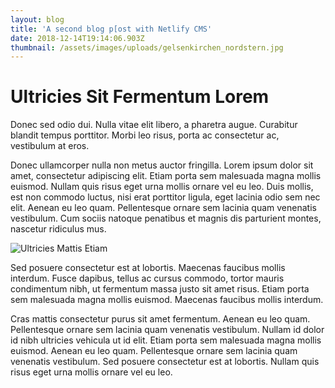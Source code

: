```yaml
---
layout: blog
title: 'A second blog p[ost with Netlify CMS'
date: 2018-12-14T19:14:06.903Z
thumbnail: /assets/images/uploads/gelsenkirchen_nordstern.jpg
---
```

# Ultricies Sit Fermentum Lorem

Donec sed odio dui. Nulla vitae elit libero, a pharetra augue. Curabitur blandit tempus porttitor. Morbi leo risus, porta ac consectetur ac, vestibulum at eros.Donec ullamcorper nulla non metus auctor fringilla. Lorem ipsum dolor sit amet, consectetur adipiscing elit. Etiam porta sem malesuada magna mollis euismod. Nullam quis risus eget urna mollis ornare vel eu leo. Duis mollis, est non commodo luctus, nisi erat porttitor ligula, eget lacinia odio sem nec elit. Aenean eu leo quam. Pellentesque ornare sem lacinia quam venenatis vestibulum. Cum sociis natoque penatibus et magnis dis parturient montes, nascetur ridiculus mus.



![Ultricies Mattis Etiam](/assets/images/uploads/industrial1.jpg "Egestas Ridiculus Cras Nibh")

Sed posuere consectetur est at lobortis. Maecenas faucibus mollis interdum. Fusce dapibus, tellus ac cursus commodo, tortor mauris condimentum nibh, ut fermentum massa justo sit amet risus. Etiam porta sem malesuada magna mollis euismod. Maecenas faucibus mollis interdum.Cras mattis consectetur purus sit amet fermentum. Aenean eu leo quam. Pellentesque ornare sem lacinia quam venenatis vestibulum. Nullam id dolor id nibh ultricies vehicula ut id elit. Etiam porta sem malesuada magna mollis euismod. Aenean eu leo quam. Pellentesque ornare sem lacinia quam venenatis vestibulum. Sed posuere consectetur est at lobortis. Nullam quis risus eget urna mollis ornare vel eu leo.
